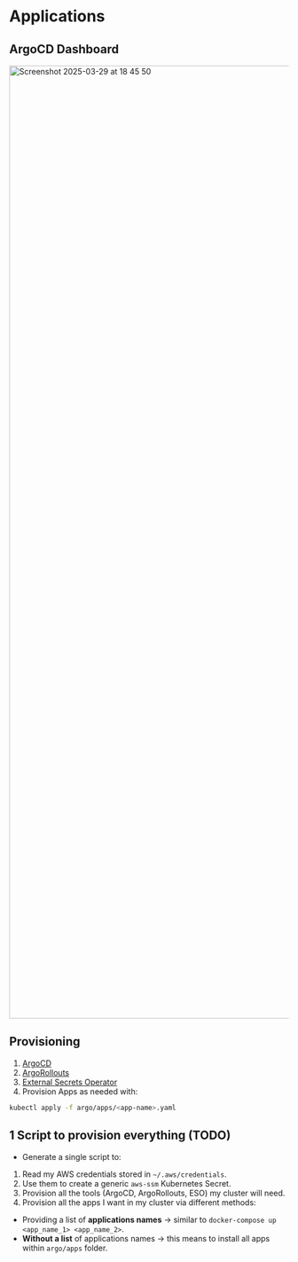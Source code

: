 # Applications

## ArgoCD Dashboard

<img width="1718" alt="Screenshot 2025-03-29 at 18 45 50" src="https://github.com/user-attachments/assets/9d4bbc64-96d2-4ac0-b708-6845811766c0" />

## Provisioning

1. [ArgoCD](/argo/ARGOCD.md)
2. [ArgoRollouts](/argo/ARGOROLLOUTS.md)
3. [External Secrets Operator](/argo/ESO.md)
4. Provision Apps as needed with:

```bash
kubectl apply -f argo/apps/<app-name>.yaml
```

## 1 Script to provision everything (TODO)

- Generate a single script to:

1. Read my AWS credentials stored in `~/.aws/credentials`.
2. Use them to create a generic `aws-ssm` Kubernetes Secret.
3. Provision all the tools (ArgoCD, ArgoRollouts, ESO) my cluster will need.
4. Provision all the apps I want in my cluster via different methods:

- Providing a list of **applications names** -> similar to `docker-compose up <app_name_1> <app_name_2>`.
- **Without a list** of applications names -> this means to install all apps within `argo/apps` folder.
